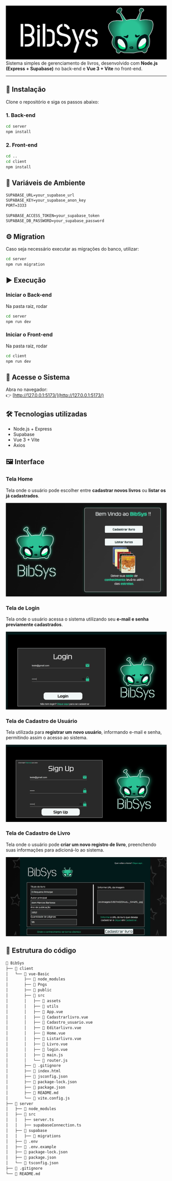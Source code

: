 
![Logo](client/vue-Basic/Pngs/Home.png)
Sistema simples de gerenciamento de livros, desenvolvido com **Node.js (Express + Supabase)** no back-end e **Vue 3 + Vite** no front-end.

---

## 🚀 Instalação

Clone o repositório e siga os passos abaixo:

### 1. Back-end

```bash
cd server
npm install
```

### 2. Front-end

```bash
cd ..
cd client
npm install
```

## 🔑 Variáveis de Ambiente

```env
SUPABASE_URL=your_supabase_url
SUPABASE_KEY=your_supabase_anon_key
PORT=3333

SUPABASE_ACCESS_TOKEN=your_supabase_token
SUPABASE_DB_PASSWORD=your_supabase_password
```

## ⚙️ Migration

Caso seja necessário executar as migrações do banco, utilizar:

```bash
cd server
npm run migration
```

## ▶️ Execução

### Iniciar o Back-end

Na pasta raiz, rodar

```bash
cd server
npm run dev
```

### Iniciar o Front-end

Na pasta raiz, rodar

```bash
cd client
npm run dev
```

## 🔗 Acesse o Sistema

Abra no navegador:  
👉 [http://127.0.0.1:5173/](http://127.0.0.1:5173/)

## 🛠️ Tecnologias utilizadas

- Node.js + Express
- Supabase
- Vue 3 + Vite
- Axios

## 🖼️ Interface

### Tela Home
Tela onde o usuário pode escolher entre **cadastrar novos livros** ou **listar os já cadastrados**.  

![Tela Home](client/vue-Basic/Pngs/Tela_Home.png)

### Tela de Login
Tela onde o usuário acessa o sistema utilizando seu **e-mail e senha previamente cadastrados**.  

![Tela Login](client/vue-Basic/Pngs/Tela_login.png)

### Tela de Cadastro de Usuário
Tela utilizada para **registrar um novo usuário**, informando e-mail e senha, permitindo assim o acesso ao sistema.  

![Tela Cadastro](client/vue-Basic/Pngs/tela_cadastro.png)

### Tela de Cadastro de Livro
Tela onde o usuário pode **criar um novo registro de livro**, preenchendo suas informações para adicioná-lo ao sistema.  

![Tela Cadastro Livro](client/vue-Basic/Pngs/Tela_cadastrolivro.png)


## 📂 Estrutura do código

```bash
📂 BibSys
├── 📂 client
│   └── 📂 vue-Basic
│       ├── 📂 node_modules
│       ├── 📂 Pngs
│       ├── 📂 public
│       ├── 📂 src
│       │   ├── 📂 assets
│       │   ├── 📂 utils
│       │   ├── 📄 App.vue
│       │   ├── 📄 Cadastrarlivro.vue
│       │   ├── 📄 Cadastro_usuario.vue
│       │   ├── 📄 Editarlivro.vue
│       │   ├── 📄 Home.vue
│       │   ├── 📄 Listarlivro.vue
│       │   ├── 📄 Livro.vue
│       │   ├── 📄 login.vue
│       │   ├── 📄 main.js
│       │   └── 📄 router.js
│       ├── 📄 .gitignore
│       ├── 📄 index.html
│       ├── 📄 jsconfig.json
│       ├── 📄 package-lock.json
│       ├── 📄 package.json
│       ├── 📄 README.md
│       └── 📄 vite.config.js
├── 📂 server
│   ├── 📂 node_modules
│   ├── 📂 src
│   │   ├── server.ts
│   │   ├── supabaseConnection.ts
│   ├── 📂 supabase
│   │   ├── 📂 migrations
│   ├── 🔑 .env
│   ├── 🔑 .env.example
│   ├── 📄 package-lock.json
│   ├── 📄 package.json
│   └── 📄 tsconfig.json
├── 📄 .gitignore
└── 📄 README.md

```
